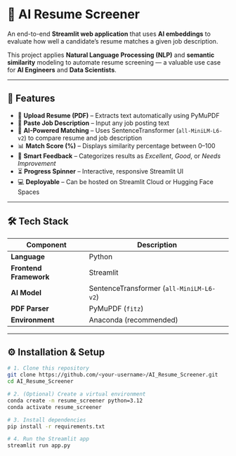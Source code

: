 # 🤖 AI Resume Screener

An end-to-end **Streamlit web application** that uses **AI embeddings** to evaluate how well a candidate’s resume matches a given job description.

This project applies **Natural Language Processing (NLP)** and **semantic similarity** modeling to automate resume screening — a valuable use case for **AI Engineers** and **Data Scientists**.

---

## 🚀 Features

- 📄 **Upload Resume (PDF)** – Extracts text automatically using PyMuPDF  
- 💼 **Paste Job Description** – Input any job posting text  
- 🧠 **AI-Powered Matching** – Uses SentenceTransformer (`all-MiniLM-L6-v2`) to compare resume and job description  
- 📊 **Match Score (%)** – Displays similarity percentage between 0–100  
- 🧭 **Smart Feedback** – Categorizes results as *Excellent*, *Good*, or *Needs Improvement*  
- ⏳ **Progress Spinner** – Interactive, responsive Streamlit UI  
- 💻 **Deployable** – Can be hosted on Streamlit Cloud or Hugging Face Spaces  

---

## 🛠️ Tech Stack

| Component | Description |
|------------|-------------|
| **Language** | Python |
| **Frontend Framework** | Streamlit |
| **AI Model** | SentenceTransformer (`all-MiniLM-L6-v2`) |
| **PDF Parser** | PyMuPDF (`fitz`) |
| **Environment** | Anaconda (recommended) |

---

## ⚙️ Installation & Setup

```bash
# 1. Clone this repository
git clone https://github.com/<your-username>/AI_Resume_Screener.git
cd AI_Resume_Screener

# 2. (Optional) Create a virtual environment
conda create -n resume_screener python=3.12
conda activate resume_screener

# 3. Install dependencies
pip install -r requirements.txt

# 4. Run the Streamlit app
streamlit run app.py
